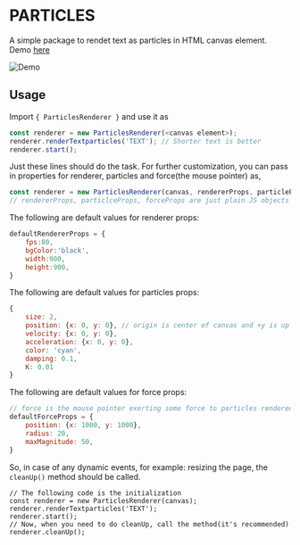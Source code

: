 # PARTICLES

A simple package to rendet text as particles in HTML canvas element.  
Demo [here](https://bewakes.com/html-js-stuffs/particles/index.html)

![Demo](https://bewakes.com/media/blog-images/demo.gif "Demo")


## Usage
Import `{ ParticlesRenderer }` and use it as
```javascript
const renderer = new ParticlesRenderer(<canvas element>);
renderer.renderTextparticles('TEXT'); // Shorter text is better
renderer.start();
```
Just these lines should do the task. For further customization, you can pass in properties for renderer, particles and force(the mouse pointer) as,
```javascript
const renderer = new ParticlesRenderer(canvas, rendererProps, particleProps, forceProps);
// rendererProps, particlceProps, forceProps are just plain JS objects
```
The following are default values for renderer props:
```javascript
defaultRendererProps = {
    fps:80,
    bgColor:'black',
    width:900,
    height:900,
}
```
The following are default values for particles props:
```javascript
{
    size: 2,
    position: {x: 0, y: 0}, // origin is center of canvas and +y is up
    velocity: {x: 0, y: 0},
    acceleration: {x: 0, y: 0},
    color: 'cyan',
    damping: 0.1,
    K: 0.01
}
```
The following are default values for force props: 
```javascript
// force is the mouse pointer exerting some force to particles rendered
defaultForceProps = {
    position: {x: 1000, y: 1000},
    radius: 20,
    maxMagnitude: 50,
}
```
So, in case of any dynamic events, for example: resizing the page, the `cleanUp()` method should be called.
```javascfript
// The following code is the initialization
const renderer = new ParticlesRenderer(canvas);
renderer.renderTextparticles('TEXT');
renderer.start();
// Now, when you need to do cleanUp, call the method(it's recommended)
renderer.cleanUp();
```
